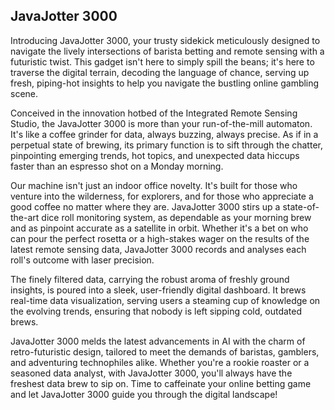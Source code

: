 ﻿## JavaJotter 3000

Introducing JavaJotter 3000, your trusty sidekick meticulously designed to navigate the lively intersections of barista
betting and remote sensing with a futuristic twist. This gadget isn't here to simply spill the beans; it's here to
traverse the digital terrain, decoding the language of chance, serving up fresh, piping-hot insights to help you
navigate the bustling online gambling scene.

Conceived in the innovation hotbed of the Integrated Remote Sensing Studio, the JavaJotter 3000 is more than your
run-of-the-mill automaton. It's like a coffee grinder for data, always buzzing, always precise. As if in a perpetual
state of brewing, its primary function is to sift through the chatter, pinpointing emerging trends, hot topics, and
unexpected data hiccups faster than an espresso shot on a Monday morning.

Our machine isn't just an indoor office novelty. It's built for those who venture into the wilderness, for explorers,
and for those who appreciate a good coffee no matter where they are. JavaJotter 3000 stirs up a state-of-the-art dice
roll monitoring system, as dependable as your morning brew and as pinpoint accurate as a satellite in orbit. Whether
it's a bet on who can pour the perfect rosetta or a high-stakes wager on the results of the latest remote sensing data,
JavaJotter 3000 records and analyses each roll's outcome with laser precision.

The finely filtered data, carrying the robust aroma of freshly ground insights, is poured into a sleek, user-friendly
digital dashboard. It brews real-time data visualization, serving users a steaming cup of knowledge on the evolving
trends, ensuring that nobody is left sipping cold, outdated brews.

JavaJotter 3000 melds the latest advancements in AI with the charm of retro-futuristic design, tailored to meet the
demands of baristas, gamblers, and adventuring technophiles alike. Whether you're a rookie roaster or a seasoned data
analyst, with JavaJotter 3000, you'll always have the freshest data brew to sip on. Time to caffeinate your online
betting game and let JavaJotter 3000 guide you through the digital landscape!